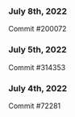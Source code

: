 ### July 8th, 2022

Commit #200072

### July 5th, 2022

Commit #314353


### July 4th, 2022

Commit #72281

